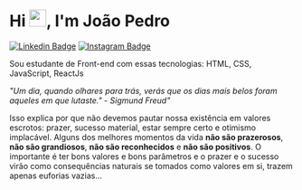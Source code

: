 <h1 align="left">Hi <img src="https://raw.githubusercontent.com/kaueMarques/kaueMarques/master/hi.gif" height="30px">, I'm João Pedro</h1>

[![Linkedin Badge](https://img.shields.io/badge/LinkedIn-0077B5?style=for-the-badge&logo=linkedin&logoColor=white)](https://www.linkedin.com/in/jo%C3%A3o-pedro-esp/) 
[![Instagram Badge](https://img.shields.io/badge/Instagram-E4405F?style=for-the-badge&logo=instagram&logoColor=white)](https://www.instagram.com/esp.joaoo/)

<p>Sou estudante de Front-end com essas tecnologias: HTML, CSS, JavaScript, ReactJs<p/>

*"Um dia, quando olhares para trás, verás que os dias mais belos foram aqueles em que lutaste." - Sigmund Freud"*

Isso explica por que não devemos pautar nossa existência em valores escrotos: prazer, sucesso material, estar sempre certo e otimismo implacável. Alguns dos melhores momentos da vida **não são prazerosos**, **não são grandiosos**, **não são reconhecidos**
e **não são positivos**. O importante é ter bons valores e bons parâmetros e o prazer e o sucesso virão como consequências naturais se tomados como valores em si, trazem apenas euforias vazias...

